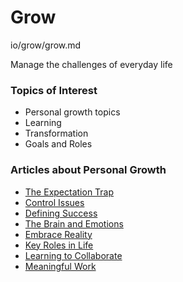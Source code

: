 # Grow

io/grow/grow.md


Manage the challenges of everyday life

### Topics of Interest
- Personal growth topics
- Learning
- Transformation
- Goals and Roles


### Articles about Personal Growth

* [The Expectation Trap](/expectations/)
* [Control Issues](/what-i-control/)
* [Defining Success](/success/)
* [The Brain and Emotions](/neurochemicals/)
* [Embrace Reality](/embrace-reality/)
* [Key Roles in Life](/life-roles)
* [Learning to Collaborate](/collaborate)
* [Meaningful Work](/meaningful-work)

